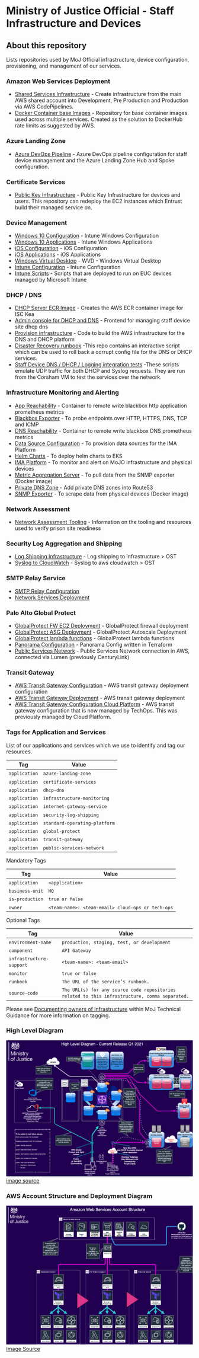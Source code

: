 # Ministry of Justice Official - Staff Infrastructure and Devices

## About this repository

Lists repositories used by MoJ Official infrastructure, device configuration, provisioning, and management of our services.

### Amazon Web Services Deployment

- [Shared Services Infrastructure](https://github.com/ministryofjustice/staff-device-shared-services-infrastructure) - Create infrastructure from the main AWS shared account into Development, Pre Production and Production via AWS CodePipelines.
- [Docker Container base Images](https://github.com/ministryofjustice/staff-device-docker-base-images) - Repository for base container images used across multiple services. Created as the solution to DockerHub rate limits as suggested by AWS.

### Azure Landing Zone

- [Azure DevOps Pipeline](https://github.com/ministryofjustice/staff-infrastructure-azure-landing-zone) - Azure DevOps pipeline configuration for staff device management and the Azure Landing Zone Hub and Spoke configuration.

### Certificate Services

- [Public Key Infrastructure](https://github.com/ministryofjustice/staff-infrastructure-certificate-services) - Public Key Infrastructure for devices and users. This repository can redeploy the EC2 instances which Entrust build their managed service on.

### Device Management

- [Windows 10 Configuration](https://github.com/ministryofjustice/staff-device-management-windows10-configuration) - Intune Windows Configuration
- [Windows 10 Applications](https://github.com/ministryofjuestice/staff-device-management-windows10-apps) - Intune Windows Applications
- [iOS Configuration](https://github.com/ministryofjustice/staff-device-management-ios-configuration) - iOS Configuration
- [iOS Applications](https://github.com/ministryofjustice/staff-device-management-ios-apps) - iOS Applications
- [Windows Virtual Desktop](https://github.com/ministryofjustice/staff-device-management-virtualdesktop) - WVD - Windows Virtual Desktop
- [Intune Configuration](https://github.com/ministryofjustice/moj-official-intune) - Intune Configuration
- [Intune Scripts](https://github.com/ministryofjustice/staff-device-management-intune-scripts) - Scripts that are deployed to run on EUC devices managed by Microsoft Intune

### DHCP / DNS

- [DHCP Server ECR Image](https://github.com/ministryofjustice/staff-device-dhcp-server) - Creates the AWS ECR container image for ISC Kea
- [Admin console for DHCP and DNS](https://github.com/ministryofjustice/staff-device-dns-dhcp-admin) - Frontend for managing staff device site dhcp dns
- [Provision infrastructure](https://github.com/ministryofjustice/staff-device-dns-dhcp-infrastructure) - Code to build the AWS infrastructure for the DNS and DHCP platform
- [Disaster Recovery runbook](https://github.com/ministryofjustice/staff-device-dns-dhcp-disaster-recovery) -This repo contains an interactive script which can be used to roll back a corrupt config file for the DNS or DHCP services.
- [Staff Device DNS / DHCP / Logging integration tests](ministryofjustice/staff-device-logging-dns-dhcp-integration-tests) -These scripts emulate UDP traffic for both DHCP and Syslog requests. They are run from the Corsham VM to test the services over the network.

### Infrastructure Monitoring and Alerting

- [App Reachability](https://github.com/ministryofjustice/staff-infrastructure-monitoring-app-reachability) - Container to remote write blackbox http application prometheus metrics 
- [Blackbox Exporter](https://github.com/ministryofjustice/staff-infrastructure-monitoring-blackbox-exporter) - To probe endpoints over HTTP, HTTPS, DNS, TCP and ICMP
- [DNS Reachability](https://github.com/ministryofjustice/staff-infrastructure-monitoring-dns-reachability) - Container to remote write blackbox DNS prometheus metrics
- [Data Source Configuration](https://github.com/ministryofjustice/staff-infrastructure-monitoring-config) - To provision data sources for the IMA Platform
- [Helm Charts](https://github.com/ministryofjustice/staff-infrastructure-monitoring-deployments) - To deploy helm charts to EKS
- [IMA Platform](https://github.com/ministryofjustice/staff-infrastructure-monitoring) - To monitor and alert on MoJO infrastructure and physical devices
- [Metric Aggregation Server](https://github.com/ministryofjustice/staff-infrastructure-metric-aggregation-server) - To pull data from the SNMP exporter (Docker image)
- [Private DNS Zone](https://github.com/ministryofjustice/staff-device-private-dns-zone) - Add private DNS zones into Route53
- [SNMP Exporter](https://github.com/ministryofjustice/staff-infrastructure-monitoring-snmpexporter) - To scrape data from physical devices (Docker image)


### Network Assessment

- [Network Assessment Tooling](https://github.com/ministryofjustice) - Information on the tooling and resources used to verify prison site readiness

### Security Log Aggregation and Shipping

- [Log Shipping Infrastructure](https://github.com/ministryofjustice/staff-device-logging-infrastructure) - Log shipping to infrastructure > OST
- [Syslog to CloudWatch](https://github.com/ministryofjustice/staff-device-logging-syslog-to-cloudwatch) - Syslog to aws cloudwatch > OST

### SMTP Relay Service

- [SMTP Relay Configuration](https://github.com/ministryofjustice/staff-infrastructure-smtp-relay-server)
- [Network Services Deployment](https://github.com/ministryofjustice/staff-infrastructure-network-services)

### Palo Alto Global Protect

- [GlobalProtect FW EC2 Deployment](https://github.com/ministryofjustice/deployment-GlobalProtect) - GlobalProtect firewall deployment
- [GlobalProtect ASG Deployment](https://github.com/ministryofjustice/deployment-GlobalProtect-ASG) - GlobalProtect Autoscale Deployment
- [GlobalProtect lambda functions](https://github.com/ministryofjustice/terraform-aws-step_function_globalprotect) - GlobalProtect lambda functions
- [Panorama Configuration](https://github.com/ministryofjustice/terraform-panorama-config) - Panorama Config written in Terraform
- [Public Services Network](https://github.com/ministryofjustice/deployment-PSN) - Public Services Network connection in AWS, connected via Lumen (previously CenturyLink)

### Transit Gateway

- [AWS Transit Gateway Configuration](https://github.com/ministryofjustice/terraform-aws-tgw) - AWS transit gateway deployment configuration
- [AWS Transit Gateway Deployment](https://github.com/ministryofjustice/deployment-tgw) - AWS transit gateway deployment
- [AWS Transit Gateway Configuration Cloud Platform](https://github.com/ministryofjustice/transit-gateways) - AWS transit gateway configuration that is now managed by TechOps. This was previously managed by Cloud Platform.

### Tags for Application and Services

List of our applications and services which we use to identify and tag our resources.

| Tag             | Value                                              |
| --------------- | ---------------------------------------------------|
| `application`   | `azure-landing-zone`                               |
| `application`   | `certificate-services`                             |
| `application`   | `dhcp-dns`                                         |
| `application`   | `infrastructure-monitoring`                        |
| `application`   | `internet-gateway-service`                         |
| `application`   | `security-log-shipping`                            |
| `application`   | `standard-operating-platform`                      |
| `application`   | `global-protect`                                   |
| `application`   | `transit-gateway`                                  |
| `application`   | `public-services-network`                          |

Mandatory Tags

| Tag             | Value                                              |
| --------------- | ---------------------------------------------------|
| `application`   | `<application>`                                    |
| `business-unit` | `HQ`                                               |
| `is-production` | `true or false`                                    |
| `owner`         | `<team-name>: <team-email> cloud-ops or tech-ops`  |

Optional Tags

| Tag                      | Value                                                     |
| ------------------------ | --------------------------------------------------------- |
| `environment-name`       | `production, staging, test, or development`               |
| `component`              | `API Gateway`                                             |
| `infrastructure-support` | `<team-name>: <team-email>`                               |
| `monitor`                | `true or false`                                           |
| `runbook`                | `The URL of the service’s runbook.`                       |
| `source-code`            | `The URL(s) for any source code repositories related to this infrastructure, comma separated.` |

Please see [Documenting owners of infrastructure](https://ministryofjustice.github.io/technical-guidance/documentation/standards/documenting-infrastructure-owners.html#documenting-owners-of-infrastructure) within MoJ Technical Guidance for more information on tagging.

### High Level Diagram

![High Level Diagram](diagrams/hld.png)
[image source](diagrams/hld-diagrams.drawio)

### AWS Account Structure and Deployment Diagram

![AWS Environments](diagrams/hld-aws-env.png)
[Image Source](diagrams/hld-diagrams.drawio)
